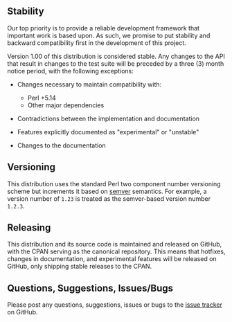 ## Stability

Our top priority is to provide a reliable development framework that important
work is based upon. As such, we promise to put stability and backward
compatibility first in the development of this project.

Version 1.00 of this distribution is considered stable. Any changes to the API
that result in changes to the test suite will be preceded by a three (3) month
notice period, with the following exceptions:

* Changes necessary to maintain compatibility with:

  - Perl +5.14
  - Other major dependencies

* Contradictions between the implementation and documentation

* Features explicitly documented as "experimental" or "unstable"

* Changes to the documentation

## Versioning

This distribution uses the standard Perl two component number versioning scheme
but increments it based on [semver](https://semver.org) semantics. For example,
a version number of `1.23` is treated as the semver-based version number
`1.2.3`.

## Releasing

This distribution and its source code is maintained and released on GitHub,
with the CPAN serving as the canonical repository. This means that hotfixes,
changes in documentation, and experimental features will be released on GitHub,
only shipping stable releases to the CPAN.

## Questions, Suggestions, Issues/Bugs

Please post any questions, suggestions, issues or bugs to the [issue
tracker](../../issues) on GitHub.